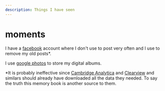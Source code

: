 ```yaml
---
description: Things I have seen
---
```


# moments

I have a [facebook](https://www.facebook.com/) account where I don't use to post very often and I use to remove my old posts\*.

I use [google photos](https://photos.google.com/) to store my digital albums.

\*It is probably ineffective since [Cambridge Analytica](https://en.wikipedia.org/wiki/Cambridge_Analytica) and [Clearview](https://edition.cnn.com/2020/02/10/tech/clearview-ai-ceo-hoan-ton-that/index.html) and similars should already have downloaded all the data they needed. To say the truth this memory book is another source to them.

